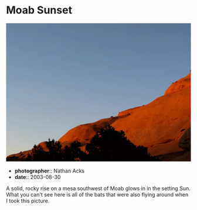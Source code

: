 # Moab Sunset

![A rocky rise glows blood red in the setting Sun](assets/2003-08-30-moab-sunset.webp)

* **photographer**:: Nathan Acks
* **date**:: 2003-08-30

A solid, rocky rise on a mesa southwest of Moab glows in in the setting Sun. What you can't see here is all of the bats that were also flying around when I took this picture.
